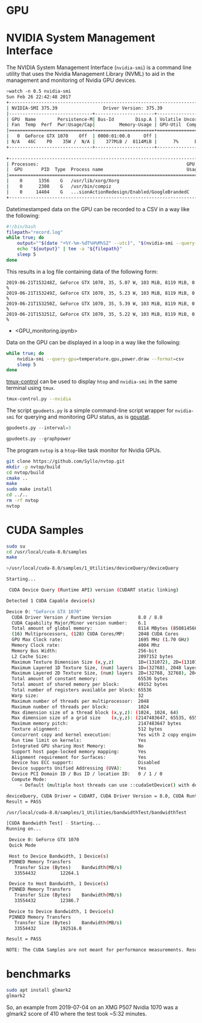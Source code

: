 # GPU

# NVIDIA System Management Interface

The NVIDIA System Management Interface (`nvidia-smi`) is a command line utility that uses the Nvidia Management Library (NVML) to aid in the management and monitoring of Nvidia GPU devices.

```Bash
>watch -n 0.5 nvidia-smi
Sun Feb 26 22:42:48 2017       
+-----------------------------------------------------------------------------+
| NVIDIA-SMI 375.39                 Driver Version: 375.39                    |
|-------------------------------+----------------------+----------------------+
| GPU  Name        Persistence-M| Bus-Id        Disp.A | Volatile Uncorr. ECC |
| Fan  Temp  Perf  Pwr:Usage/Cap|         Memory-Usage | GPU-Util  Compute M. |
|===============================+======================+======================|
|   0  GeForce GTX 1070    Off  | 0000:01:00.0     Off |                  N/A |
| N/A   46C    P0    35W /  N/A |    377MiB /  8114MiB |      7%      Default |
+-------------------------------+----------------------+----------------------+
                                                                               
+-----------------------------------------------------------------------------+
| Processes:                                                       GPU Memory |
|  GPU       PID  Type  Process name                               Usage      |
|=============================================================================|
|    0      1356    G   /usr/lib/xorg/Xorg                             221MiB |
|    0      2308    G   /usr/bin/compiz                                126MiB |
|    0     14404    G   ...sionActionRedesign/Enabled/GoogleBrandedC    27MiB |
+-----------------------------------------------------------------------------+
```

Datetimestamped data on the GPU can be recorded to a CSV in a way like the following:

```Bash
#!/bin/bash
filepath="record.log"
while true; do
    output=""$(date "+%Y-%m-%dT%H%M%SZ" --utc)", "$(nvidia-smi --query-gpu=name,temperature.gpu,power.draw,memory.used,memory.total,utilization.gpu --format=csv,noheader)$""
    echo "${output}" | tee -a "${filepath}"
    sleep 5
done
```

This results in a log file containing data of the following form:

```CSV
2019-06-21T153248Z, GeForce GTX 1070, 35, 5.07 W, 103 MiB, 8119 MiB, 0 %
2019-06-21T153249Z, GeForce GTX 1070, 35, 5.23 W, 103 MiB, 8119 MiB, 0 %
2019-06-21T153250Z, GeForce GTX 1070, 35, 5.39 W, 103 MiB, 8119 MiB, 0 %
2019-06-21T153251Z, GeForce GTX 1070, 35, 5.22 W, 103 MiB, 8119 MiB, 0 %
```

- <GPU_monitoring.ipynb>

Data on the GPU can be displayed in a loop in a way like the following:

```Bash
while true; do
    nvidia-smi --query-gpu=temperature.gpu,power.draw --format=csv
    sleep 5
done
```

[tmux-control](https://github.com/wdbm/tmux-control) can be used to display `htop` and `nvidia-smi` in the same terminal using `tmux`.

```Bash
tmux-control.py --nvidia
```

The script `gpudeets.py` is a simple command-line script wrapper for `nvidia-smi` for querying and monitoring GPU status, as is [gpustat](https://github.com/wookayin/gpustat).

```Python
gpudeets.py --interval=3
```

```Python
gpudeets.py --graphpower
```

The program `nvtop` is a `htop`-like task monitor for Nvidia GPUs.

```Bash
git clone https://github.com/Syllo/nvtop.git
mkdir -p nvtop/build
cd nvtop/build
cmake ..
make
sudo make install
cd ../..
rm -rf nvtop
nvtop
```

# CUDA Samples

```Bash
sudo su
cd /usr/local/cuda-8.0/samples
make
```

```Bash
>/usr/local/cuda-8.0/samples/1_Utilities/deviceQuery/deviceQuery

Starting...

 CUDA Device Query (Runtime API) version (CUDART static linking)

Detected 1 CUDA Capable device(s)

Device 0: "GeForce GTX 1070"
  CUDA Driver Version / Runtime Version          8.0 / 8.0
  CUDA Capability Major/Minor version number:    6.1
  Total amount of global memory:                 8114 MBytes (8508145664 bytes)
  (16) Multiprocessors, (128) CUDA Cores/MP:     2048 CUDA Cores
  GPU Max Clock rate:                            1695 MHz (1.70 GHz)
  Memory Clock rate:                             4004 Mhz
  Memory Bus Width:                              256-bit
  L2 Cache Size:                                 2097152 bytes
  Maximum Texture Dimension Size (x,y,z)         1D=(131072), 2D=(131072, 65536), 3D=(16384, 16384, 16384)
  Maximum Layered 1D Texture Size, (num) layers  1D=(32768), 2048 layers
  Maximum Layered 2D Texture Size, (num) layers  2D=(32768, 32768), 2048 layers
  Total amount of constant memory:               65536 bytes
  Total amount of shared memory per block:       49152 bytes
  Total number of registers available per block: 65536
  Warp size:                                     32
  Maximum number of threads per multiprocessor:  2048
  Maximum number of threads per block:           1024
  Max dimension size of a thread block (x,y,z): (1024, 1024, 64)
  Max dimension size of a grid size    (x,y,z): (2147483647, 65535, 65535)
  Maximum memory pitch:                          2147483647 bytes
  Texture alignment:                             512 bytes
  Concurrent copy and kernel execution:          Yes with 2 copy engine(s)
  Run time limit on kernels:                     Yes
  Integrated GPU sharing Host Memory:            No
  Support host page-locked memory mapping:       Yes
  Alignment requirement for Surfaces:            Yes
  Device has ECC support:                        Disabled
  Device supports Unified Addressing (UVA):      Yes
  Device PCI Domain ID / Bus ID / location ID:   0 / 1 / 0
  Compute Mode:
     < Default (multiple host threads can use ::cudaSetDevice() with device simultaneously) >

deviceQuery, CUDA Driver = CUDART, CUDA Driver Version = 8.0, CUDA Runtime Version = 8.0, NumDevs = 1, Device0 = GeForce GTX 1070
Result = PASS
```

```Bash
/usr/local/cuda-8.0/samples/1_Utilities/bandwidthTest/bandwidthTest

[CUDA Bandwidth Test] - Starting...
Running on...

 Device 0: GeForce GTX 1070
 Quick Mode

 Host to Device Bandwidth, 1 Device(s)
 PINNED Memory Transfers
   Transfer Size (Bytes)	Bandwidth(MB/s)
   33554432			12264.1

 Device to Host Bandwidth, 1 Device(s)
 PINNED Memory Transfers
   Transfer Size (Bytes)	Bandwidth(MB/s)
   33554432			12386.7

 Device to Device Bandwidth, 1 Device(s)
 PINNED Memory Transfers
   Transfer Size (Bytes)	Bandwidth(MB/s)
   33554432			192516.0

Result = PASS

NOTE: The CUDA Samples are not meant for performance measurements. Results may vary when GPU Boost is enabled.
```

# benchmarks

```Bash
sudo apt install glmark2
glmark2
```

So, an example from 2019-07-04 on an XMG P507 Nvidia 1070 was a glmark2 score of 410 where the test took ~5:32 minutes.
